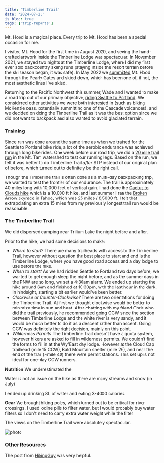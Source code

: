 ```yaml
---
title: 'Timberline Trail'
date: '2024-07-21'
is_blog: true
tags: ['trip-reports']
---
```


Mt. Hood is a magical place. Every trip to Mt. Hood has been a special occasion for me. 

I visited Mt. Hood for the first time in August 2020, and seeing the hand-crafted artwork inside the Timberline Lodge was spectacular. In November 2021, we stayed two nights at the Timberline Lodge, where I did my first ever solo backcountry skiing runs (staying inside the resort terrain before the ski season began, it was safe). In May 2022 we [summitted](/posts/mt-hood) Mt. Hood through the Pearly Gates and skied down, which has been one of, if not, the most aesthetic lines I've skied.

Returning to the Pacific Northwest this summer, Wade and I wanted to make a road trip out of our primary objective, [riding Seattle to Portland](/posts/stp). We considered other activities we were both interested in (such as biking McKenzie pass, potentially summitting one of the Cascade volcanoes), and we decided on doing the Timberline Trail as it was the best option since we did not want to backpack and also wanted to avoid glaciated terrain.

### Training

Since run was done around the same time as when we trained for the Seattle to Portland bike ride, a lot of the aerobic endurance was achieved through long bike rides. One week before our road trip, we did a [20 mile trail run](https://www.strava.com/activities/11809717341) in the Mt. Tam watershed to test our running legs. Based on the run, we felt it was better to do Timberline Trail _after_ STP instead of our original plan of before, which turned out to definitely be the right call.

Though the Timberline trail is often done as a multi-day backpacking trip, we wanted to test the frontier of our endurance. The trail is approximately 40 miles long with 10,000 feet of vertical gain. I had done the [Cactus to Clouds hike](/posts/cactus-to-clouds) which is a 10,000 ft hike, and last summer I ran the [Broken Arrow skyrace](https://www.strava.com/activities/9285148031) in Tahoe, which was 25 miles / 8,5000 ft. I felt that extrapolating an extra 15 miles from my previously longest trail run would be reasonable.

### The Timberline Trail

We did dispersed camping near Trilium Lake the night before and after.

Prior to the hike, we had some decisions to make: 
<!-- TODO: better title -->
- *Where to start?* There are many trailheads with access to the Timberline Trail, however without question the best place to start and end is the Timberline Lodge, where you have good road access and a day lodge to use before the hike.
- *When to start?* As we had ridden Seattle to Portland two days before, we wanted to get enough sleep the night before, and as the summer days in the PNW are so long, we set a 4:30am alarm. We ended up starting the hike around 6am and finished at 10:30pm, with the last hour in the dark. In hindsight, starting a bit earlier would've been better.
- *Clockwise or Counter-Clockwise?* There are two orientations for doing the Timberline Trail. At first we thought clockwise would be better to minimize time in sun and heat. After chatting with my friend Chris who did the trail previously, he recommended going CCW since the section between Timberline Lodge and the white river is very sandy, and it would be much better to do it as a descent rather than ascent. Going CCW was definitely the right decision, mainly on this point.
- *Wilderness Permits* The Timberline Trail doesn't have a quota system, however hikers are asked to fill in wilderness permits. We couldn't find the forms to fill in at the Wy'East day lodge. However at the Cloud Cap trailhead (mile 15 CCW), Bald Mountain shelter (mile 26), and near the end of the trail (~mile 40) there were permit stations. This set up is not ideal for one-day CCW runners.

**Nutrition** We underestimated the 

Water is not an issue on the hike as there are many streams and snow (in July)

I ended up drinking 8L of water and eating 3-4000 calories.

**Gear** We brought hiking poles, which turned out to be critical for river crossings. I used iodine pills to filter water, but I would probably buy water filters so I don't need to carry extra water weight while the filter

The views on the Timberline Trail were absolutely spectacular.

![photo](https://lh3.googleusercontent.com/pw/AP1GczPmuc8To_vntIqlRLWO-9ks0ZBIPH2f_0sYc8ae6_JoghutsyhK1qUULfdW1MZ4XwBfbIP4_jmDmoLtYWCy_JNG-YxMLZKLsWmRJihtMUkHQcJSfmpRsMnPP3m3_Dzs_nTX7mh0wpRaI3foPgwd1CXFew=w3120-h1756-s-no-gm)

### Other Resources

The post from [HikingGuy](https://hikingguy.com/hiking-trails/pnw-hikes/timberline-trail-guide-mt-hood/) was very helpful.